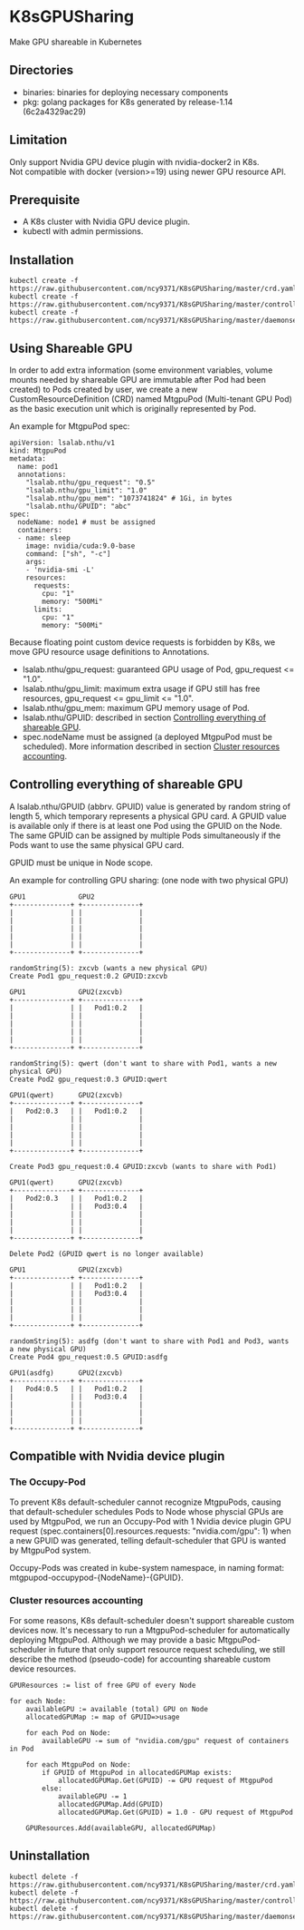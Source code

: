 # K8sGPUSharing
Make GPU shareable in Kubernetes

## Directories
* binaries: binaries for deploying necessary components
* pkg: golang packages for K8s generated by release-1.14 (6c2a4329ac29)

## Limitation
Only support Nvidia GPU device plugin with nvidia-docker2 in K8s.  
Not compatible with docker (version>=19) using newer GPU resource API.

## Prerequisite
* A K8s cluster with Nvidia GPU device plugin.
* kubectl with admin permissions.

## Installation
```
kubectl create -f https://raw.githubusercontent.com/ncy9371/K8sGPUSharing/master/crd.yaml
kubectl create -f https://raw.githubusercontent.com/ncy9371/K8sGPUSharing/master/controller.yaml
kubectl create -f https://raw.githubusercontent.com/ncy9371/K8sGPUSharing/master/daemonset.yaml
```

## Using Shareable GPU
In order to add extra information (some environment variables, volume mounts needed by shareable GPU are immutable after Pod had been created) to Pods created by user, we create a new CustomResourceDefinition (CRD) named MtgpuPod (Multi-tenant GPU Pod) as the basic execution unit which is originally represented by Pod.

An example for MtgpuPod spec:
```
apiVersion: lsalab.nthu/v1
kind: MtgpuPod
metadata:
  name: pod1
  annotations:
    "lsalab.nthu/gpu_request": "0.5"
    "lsalab.nthu/gpu_limit": "1.0"
    "lsalab.nthu/gpu_mem": "1073741824" # 1Gi, in bytes
    "lsalab.nthu/GPUID": "abc"
spec:
  nodeName: node1 # must be assigned
  containers:
  - name: sleep
    image: nvidia/cuda:9.0-base
    command: ["sh", "-c"]
    args:
    - 'nvidia-smi -L'
    resources:
      requests:
        cpu: "1"
        memory: "500Mi"
      limits:
        cpu: "1"
        memory: "500Mi"
```
Because floating point custom device requests is forbidden by K8s, we move GPU resource usage definitions to Annotations.
* lsalab.nthu/gpu_request: guaranteed GPU usage of Pod, gpu_request <= "1.0".
* lsalab.nthu/gpu_limit: maximum extra usage if GPU still has free resources, gpu_request <= gpu_limit <= "1.0".
* lsalab.nthu/gpu_mem: maximum GPU memory usage of Pod.
* lsalab.nthu/GPUID: described in section [Controlling everything of shareable GPU](#controlling-everything-of-shareable-gpu).
* spec.nodeName must be assigned (a deployed MtgpuPod must be scheduled). More information described in section [Cluster resources accounting](#cluster-resources-accounting).

## Controlling everything of shareable GPU
A lsalab.nthu/GPUID (abbrv. GPUID) value is generated by random string of length 5, which temporary represents a physical GPU card. A GPUID value is available only if there is at least one Pod using the GPUID on the Node. The same GPUID can be assigned by multiple Pods simultaneously if the Pods want to use the same physical GPU card.

GPUID must be unique in Node scope.

An example for controlling GPU sharing: (one node with two physical GPU)

```
GPU1             GPU2
+--------------+ +--------------+
|              | |              |
|              | |              |
|              | |              |
|              | |              |
|              | |              |
+--------------+ +--------------+

randomString(5): zxcvb (wants a new physical GPU)
Create Pod1 gpu_request:0.2 GPUID:zxcvb

GPU1             GPU2(zxcvb)
+--------------+ +--------------+
|              | |   Pod1:0.2   |
|              | |              |
|              | |              |
|              | |              |
|              | |              |
+--------------+ +--------------+

randomString(5): qwert (don't want to share with Pod1, wants a new physical GPU)
Create Pod2 gpu_request:0.3 GPUID:qwert

GPU1(qwert)      GPU2(zxcvb)
+--------------+ +--------------+
|   Pod2:0.3   | |   Pod1:0.2   |
|              | |              |
|              | |              |
|              | |              |
|              | |              |
+--------------+ +--------------+

Create Pod3 gpu_request:0.4 GPUID:zxcvb (wants to share with Pod1)

GPU1(qwert)      GPU2(zxcvb)
+--------------+ +--------------+
|   Pod2:0.3   | |   Pod1:0.2   |
|              | |   Pod3:0.4   |
|              | |              |
|              | |              |
|              | |              |
+--------------+ +--------------+

Delete Pod2 (GPUID qwert is no longer available)

GPU1             GPU2(zxcvb)
+--------------+ +--------------+
|              | |   Pod1:0.2   |
|              | |   Pod3:0.4   |
|              | |              |
|              | |              |
|              | |              |
+--------------+ +--------------+

randomString(5): asdfg (don't want to share with Pod1 and Pod3, wants a new physical GPU)
Create Pod4 gpu_request:0.5 GPUID:asdfg

GPU1(asdfg)      GPU2(zxcvb)
+--------------+ +--------------+
|   Pod4:0.5   | |   Pod1:0.2   |
|              | |   Pod3:0.4   |
|              | |              |
|              | |              |
|              | |              |
+--------------+ +--------------+
```

## Compatible with Nvidia device plugin

### The Occupy-Pod
To prevent K8s default-scheduler cannot recognize MtgpuPods, causing that default-scheduler schedules Pods to Node whose physcial GPUs are used by MtgpuPod, we run an Occupy-Pod with 1 Nvidia device plugin GPU request (spec.containers[0].resources.requests: "nvidia.com/gpu": 1) when a new GPUID was generated, telling default-scheduler that GPU is wanted by MtgpuPod system.

Occupy-Pods was created in kube-system namespace, in naming format: mtgpupod-occupypod-{NodeName}-{GPUID}.

### Cluster resources accounting
For some reasons, K8s default-scheduler doesn't support shareable custom devices now. It's necessary to run a MtgpuPod-scheduler for automatically deploying MtgpuPod. Although we may provide a basic MtgpuPod-scheduler in future that only support resource request scheduling, we still describe the method (pseudo-code) for accounting shareable custom device resources.
```
GPUResources := list of free GPU of every Node

for each Node:
    availableGPU := available (total) GPU on Node
    allocatedGPUMap := map of GPUID=>usage

    for each Pod on Node:
        availableGPU -= sum of "nvidia.com/gpu" request of containers in Pod

    for each MtgpuPod on Node:
        if GPUID of MtgpuPod in allocatedGPUMap exists:
            allocatedGPUMap.Get(GPUID) -= GPU request of MtgpuPod
        else:
            availableGPU -= 1
            allocatedGPUMap.Add(GPUID)
            allocatedGPUMap.Get(GPUID) = 1.0 - GPU request of MtgpuPod

    GPUResources.Add(availableGPU, allocatedGPUMap)
```

## Uninstallation
```
kubectl delete -f https://raw.githubusercontent.com/ncy9371/K8sGPUSharing/master/crd.yaml
kubectl delete -f https://raw.githubusercontent.com/ncy9371/K8sGPUSharing/master/controller.yaml
kubectl delete -f https://raw.githubusercontent.com/ncy9371/K8sGPUSharing/master/daemonset.yaml
```
